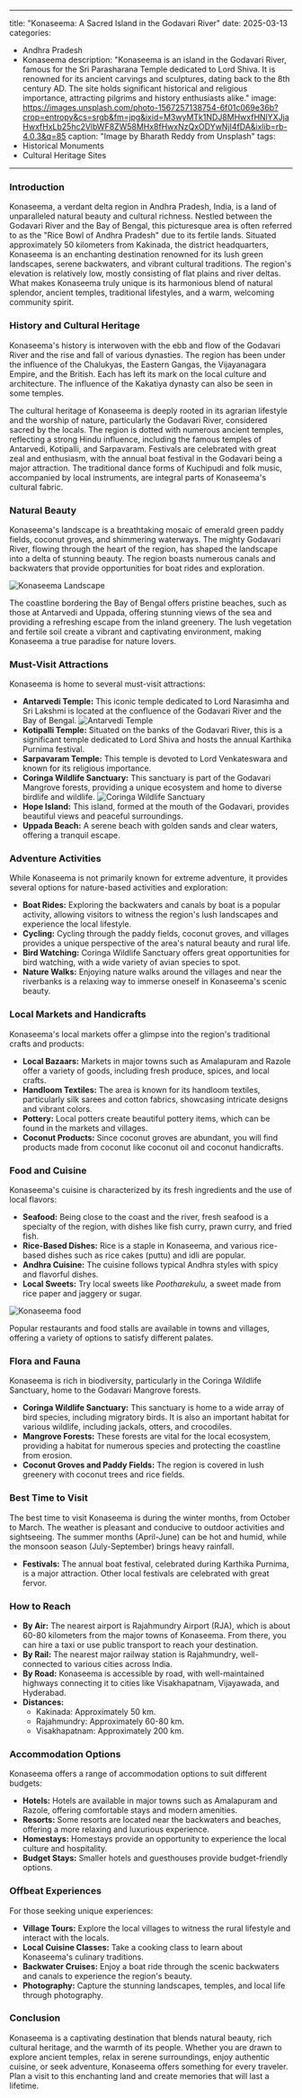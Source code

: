 
---
title: "Konaseema: A Sacred Island in the Godavari River"
date: 2025-03-13
categories:
  - Andhra Pradesh
  - Konaseema
description: "Konaseema is an island in the Godavari River, famous for the Sri Parasharana Temple dedicated to Lord Shiva. It is renowned for its ancient carvings and sculptures, dating back to the 8th century AD. The site holds significant historical and religious importance, attracting pilgrims and history enthusiasts alike."
image: https://images.unsplash.com/photo-1567257138754-6f01c069e36b?crop=entropy&cs=srgb&fm=jpg&ixid=M3wyMTk1NDJ8MHwxfHNlYXJjaHwxfHxLb25hc2VlbWF8ZW58MHx8fHwxNzQxODYwNjI4fDA&ixlib=rb-4.0.3&q=85
caption: "Image by Bharath Reddy from Unsplash"
tags: 
  - Historical Monuments
  - Cultural Heritage Sites
---


### **Introduction**

Konaseema, a verdant delta region in Andhra Pradesh, India, is a land of unparalleled natural beauty and cultural richness. Nestled between the Godavari River and the Bay of Bengal, this picturesque area is often referred to as the "Rice Bowl of Andhra Pradesh" due to its fertile lands. Situated approximately 50 kilometers from Kakinada, the district headquarters, Konaseema is an enchanting destination renowned for its lush green landscapes, serene backwaters, and vibrant cultural traditions. The region's elevation is relatively low, mostly consisting of flat plains and river deltas. What makes Konaseema truly unique is its harmonious blend of natural splendor, ancient temples, traditional lifestyles, and a warm, welcoming community spirit.

### **History and Cultural Heritage**

Konaseema's history is interwoven with the ebb and flow of the Godavari River and the rise and fall of various dynasties. The region has been under the influence of the Chalukyas, the Eastern Gangas, the Vijayanagara Empire, and the British. Each has left its mark on the local culture and architecture. The influence of the Kakatiya dynasty can also be seen in some temples.

The cultural heritage of Konaseema is deeply rooted in its agrarian lifestyle and the worship of nature, particularly the Godavari River, considered sacred by the locals. The region is dotted with numerous ancient temples, reflecting a strong Hindu influence, including the famous temples of Antarvedi, Kotipalli, and Sarpavaram. Festivals are celebrated with great zeal and enthusiasm, with the annual boat festival in the Godavari being a major attraction. The traditional dance forms of Kuchipudi and folk music, accompanied by local instruments, are integral parts of Konaseema's cultural fabric.

### **Natural Beauty**

Konaseema's landscape is a breathtaking mosaic of emerald green paddy fields, coconut groves, and shimmering waterways. The mighty Godavari River, flowing through the heart of the region, has shaped the landscape into a delta of stunning beauty. The region boasts numerous canals and backwaters that provide opportunities for boat rides and exploration.

<img src="placeholder_image_Konaseema_landscape.jpg" alt="Konaseema Landscape">

The coastline bordering the Bay of Bengal offers pristine beaches, such as those at Antarvedi and Uppada, offering stunning views of the sea and providing a refreshing escape from the inland greenery. The lush vegetation and fertile soil create a vibrant and captivating environment, making Konaseema a true paradise for nature lovers.

### **Must-Visit Attractions**

Konaseema is home to several must-visit attractions:

*   **Antarvedi Temple:** This iconic temple dedicated to Lord Narasimha and Sri Lakshmi is located at the confluence of the Godavari River and the Bay of Bengal. <img src="placeholder_image_Antarvedi_temple.jpg" alt="Antarvedi Temple">
*   **Kotipalli Temple:** Situated on the banks of the Godavari River, this is a significant temple dedicated to Lord Shiva and hosts the annual Karthika Purnima festival.
*   **Sarpavaram Temple:** This temple is devoted to Lord Venkateswara and known for its religious importance.
*   **Coringa Wildlife Sanctuary:** This sanctuary is part of the Godavari Mangrove forests, providing a unique ecosystem and home to diverse birdlife and wildlife. <img src="placeholder_image_Coringa_sanctuary.jpg" alt="Coringa Wildlife Sanctuary">
*   **Hope Island:** This island, formed at the mouth of the Godavari, provides beautiful views and peaceful surroundings.
*   **Uppada Beach:** A serene beach with golden sands and clear waters, offering a tranquil escape.

### **Adventure Activities**

While Konaseema is not primarily known for extreme adventure, it provides several options for nature-based activities and exploration:

*   **Boat Rides:** Exploring the backwaters and canals by boat is a popular activity, allowing visitors to witness the region's lush landscapes and experience the local lifestyle.
*   **Cycling:** Cycling through the paddy fields, coconut groves, and villages provides a unique perspective of the area's natural beauty and rural life.
*   **Bird Watching:** Coringa Wildlife Sanctuary offers great opportunities for bird watching, with a wide variety of avian species to spot.
*   **Nature Walks:** Enjoying nature walks around the villages and near the riverbanks is a relaxing way to immerse oneself in Konaseema's scenic beauty.

### **Local Markets and Handicrafts**

Konaseema's local markets offer a glimpse into the region's traditional crafts and products:

*   **Local Bazaars:** Markets in major towns such as Amalapuram and Razole offer a variety of goods, including fresh produce, spices, and local crafts.
*   **Handloom Textiles:** The area is known for its handloom textiles, particularly silk sarees and cotton fabrics, showcasing intricate designs and vibrant colors.
*   **Pottery:** Local potters create beautiful pottery items, which can be found in the markets and villages.
*   **Coconut Products:** Since coconut groves are abundant, you will find products made from coconut like coconut oil and coconut handicrafts.

### **Food and Cuisine**

Konaseema's cuisine is characterized by its fresh ingredients and the use of local flavors:

*   **Seafood:** Being close to the coast and the river, fresh seafood is a specialty of the region, with dishes like fish curry, prawn curry, and fried fish.
*   **Rice-Based Dishes:** Rice is a staple in Konaseema, and various rice-based dishes such as rice cakes (puttu) and idli are popular.
*   **Andhra Cuisine:** The cuisine follows typical Andhra styles with spicy and flavorful dishes.
*   **Local Sweets:** Try local sweets like *Pootharekulu,* a sweet made from rice paper and jaggery or sugar.

<img src="placeholder_image_konaseema_food.jpg" alt="Konaseema food">

Popular restaurants and food stalls are available in towns and villages, offering a variety of options to satisfy different palates.

### **Flora and Fauna**

Konaseema is rich in biodiversity, particularly in the Coringa Wildlife Sanctuary, home to the Godavari Mangrove forests.

*   **Coringa Wildlife Sanctuary:** This sanctuary is home to a wide array of bird species, including migratory birds. It is also an important habitat for various wildlife, including jackals, otters, and crocodiles.
*   **Mangrove Forests:** These forests are vital for the local ecosystem, providing a habitat for numerous species and protecting the coastline from erosion.
*   **Coconut Groves and Paddy Fields:** The region is covered in lush greenery with coconut trees and rice fields.

### **Best Time to Visit**

The best time to visit Konaseema is during the winter months, from October to March. The weather is pleasant and conducive to outdoor activities and sightseeing. The summer months (April-June) can be hot and humid, while the monsoon season (July-September) brings heavy rainfall.

*   **Festivals:** The annual boat festival, celebrated during Karthika Purnima, is a major attraction. Other local festivals are celebrated with great fervor.

### **How to Reach**

*   **By Air:** The nearest airport is Rajahmundry Airport (RJA), which is about 60-80 kilometers from the major towns of Konaseema. From there, you can hire a taxi or use public transport to reach your destination.
*   **By Rail:** The nearest major railway station is Rajahmundry, well-connected to various cities across India.
*   **By Road:** Konaseema is accessible by road, with well-maintained highways connecting it to cities like Visakhapatnam, Vijayawada, and Hyderabad.
*   **Distances:**
    *   Kakinada: Approximately 50 km.
    *   Rajahmundry: Approximately 60-80 km.
    *   Visakhapatnam: Approximately 200 km.

### **Accommodation Options**

Konaseema offers a range of accommodation options to suit different budgets:

*   **Hotels:** Hotels are available in major towns such as Amalapuram and Razole, offering comfortable stays and modern amenities.
*   **Resorts:** Some resorts are located near the backwaters and beaches, offering a more relaxing and luxurious experience.
*   **Homestays:** Homestays provide an opportunity to experience the local culture and hospitality.
*   **Budget Stays:** Smaller hotels and guesthouses provide budget-friendly options.

### **Offbeat Experiences**

For those seeking unique experiences:

*   **Village Tours:** Explore the local villages to witness the rural lifestyle and interact with the locals.
*   **Local Cuisine Classes:** Take a cooking class to learn about Konaseema's culinary traditions.
*   **Backwater Cruises:** Enjoy a boat ride through the scenic backwaters and canals to experience the region's beauty.
*   **Photography:** Capture the stunning landscapes, temples, and local life through photography.

### **Conclusion**

Konaseema is a captivating destination that blends natural beauty, rich cultural heritage, and the warmth of its people. Whether you are drawn to explore ancient temples, relax in serene surroundings, enjoy authentic cuisine, or seek adventure, Konaseema offers something for every traveler. Plan a visit to this enchanting land and create memories that will last a lifetime.


